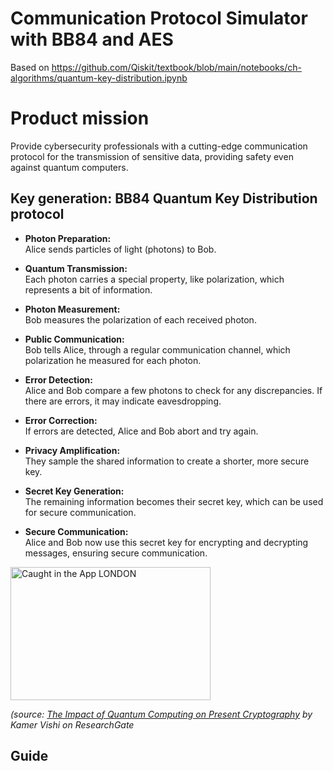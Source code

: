 # Communication Protocol Simulator with BB84 and AES
Based on https://github.com/Qiskit/textbook/blob/main/notebooks/ch-algorithms/quantum-key-distribution.ipynb

# Product mission
Provide cybersecurity professionals with a cutting-edge communication protocol for the transmission of sensitive data, providing safety even against quantum computers. 

## Key generation: BB84 Quantum Key Distribution protocol

- **Photon Preparation:**<br/>
Alice sends particles of light (photons) to Bob.

- **Quantum Transmission:**<br/>
Each photon carries a special property, like polarization, which represents a bit of information.

- **Photon Measurement:**<br/>
Bob measures the polarization of each received photon.

- **Public Communication:**<br/>
Bob tells Alice, through a regular communication channel, which polarization he measured for each photon.

- **Error Detection:**<br/>
Alice and Bob compare a few photons to check for any discrepancies. If there are errors, it may indicate eavesdropping.

- **Error Correction:**<br/>
If errors are detected, Alice and Bob abort and try again.

- **Privacy Amplification:**<br/>
They sample the shared information to create a shorter, more secure key.

- **Secret Key Generation:**<br/>
The remaining information becomes their secret key, which can be used for secure communication.

- **Secure Communication:**<br/>
Alice and Bob now use this secret key for encrypting and decrypting messages, ensuring secure communication.

<a data-flickr-embed="true" data-header="true"  href="https://www.researchgate.net/figure/Key-exchange-in-the-BB84-protocol-implemented-with-polarization-of-photons-adapted-from_fig1_324115273" title=""><img src="https://github.com/Jpark99/Quantum_Security/assets/10427379/257c7751-839a-42ac-a252-b19378e0b12f" width="320" height="213" alt="Caught in the App LONDON"></a>

 _(source: [The Impact of Quantum Computing on Present Cryptography](https://www.researchgate.net/figure/Key-exchange-in-the-BB84-protocol-implemented-with-polarization-of-photons-adapted-from_fig1_324115273) by Kamer Vishi on ResearchGate_



## Guide

